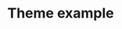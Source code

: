# Theme example

<script type="module">
    // Import and run your bevy wasm code
    import init from './theme.js'
    init();
    document.addEventListener('readystatechange', event => { 
        if (event.target.readyState === "complete") {
            setTimeout(function() {
                var canvas = document.getElementsByTagName('canvas');
                var main = document.getElementsByTagName('main');
                for(var i = 0; i < canvas.length; i++) {
                    main[0].appendChild(canvas[i])
                    canvas[i].setAttribute('style','width:100%;');
                }
            }, 1000);
        }
    });
</script>